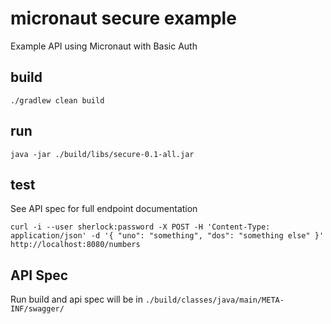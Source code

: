 # micronaut secure example
Example API using Micronaut with Basic Auth

## build
```
./gradlew clean build
```

## run
```
java -jar ./build/libs/secure-0.1-all.jar
```

## test
See API spec for full endpoint documentation
````
curl -i --user sherlock:password -X POST -H 'Content-Type: application/json' -d '{ "uno": "something", "dos": "something else" }' http://localhost:8080/numbers
````

## API Spec
Run build and api spec will be in `./build/classes/java/main/META-INF/swagger/`
